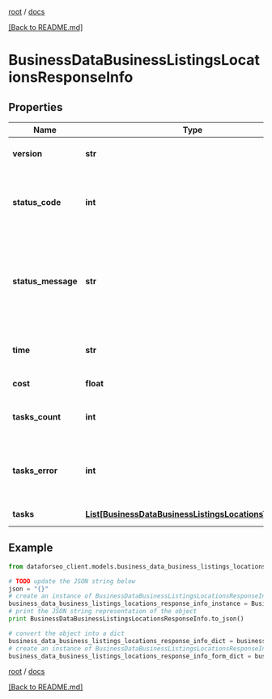 [root](./../ "root") / [docs](./ "docs")

[[Back to README.md]](./../README.md "[Back to README.md]")

# BusinessDataBusinessListingsLocationsResponseInfo

## Properties

Name | Type | Description | Notes
------------ | ------------- | ------------- | -------------
**version** | **str** | the current version of the API | [optional]
**status_code** | **int** | general status code you can find the full list of the response codes here | [optional]
**status_message** | **str** | general informational message you can find the full list of general informational messages here | [optional]
**time** | **str** | total execution time, seconds | [optional]
**cost** | **float** | total tasks cost, USD | [optional]
**tasks_count** | **int** | the number of tasks in the tasks array | [optional]
**tasks_error** | **int** | the number of tasks in the tasks array returned with an error | [optional]
**tasks** | [**List[BusinessDataBusinessListingsLocationsTaskInfo]**](BusinessDataBusinessListingsLocationsTaskInfo.md) | array of tasks | [optional]

## Example

```python
from dataforseo_client.models.business_data_business_listings_locations_response_info import BusinessDataBusinessListingsLocationsResponseInfo

# TODO update the JSON string below
json = "{}"
# create an instance of BusinessDataBusinessListingsLocationsResponseInfo from a JSON string
business_data_business_listings_locations_response_info_instance = BusinessDataBusinessListingsLocationsResponseInfo.from_json(json)
# print the JSON string representation of the object
print BusinessDataBusinessListingsLocationsResponseInfo.to_json()

# convert the object into a dict
business_data_business_listings_locations_response_info_dict = business_data_business_listings_locations_response_info_instance.to_dict()
# create an instance of BusinessDataBusinessListingsLocationsResponseInfo from a dict
business_data_business_listings_locations_response_info_form_dict = business_data_business_listings_locations_response_info.from_dict(business_data_business_listings_locations_response_info_dict)
```

  

[root](./../ "root") / [docs](./ "docs")

[[Back to README.md]](./../README.md "[Back to README.md]")